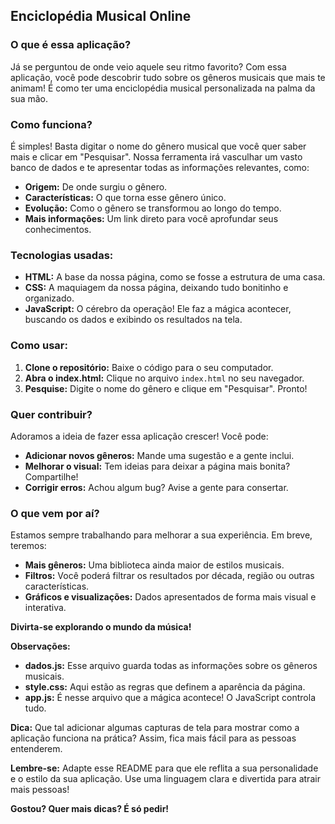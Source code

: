 ## **Enciclopédia Musical Online**

### **O que é essa aplicação?**

Já se perguntou de onde veio aquele seu ritmo favorito? Com essa aplicação, você pode descobrir tudo sobre os gêneros musicais que mais te animam! É como ter uma enciclopédia musical personalizada na palma da sua mão.

### **Como funciona?**

É simples! Basta digitar o nome do gênero musical que você quer saber mais e clicar em "Pesquisar". Nossa ferramenta irá vasculhar um vasto banco de dados e te apresentar todas as informações relevantes, como:

* **Origem:** De onde surgiu o gênero.
* **Características:** O que torna esse gênero único.
* **Evolução:** Como o gênero se transformou ao longo do tempo.
* **Mais informações:** Um link direto para você aprofundar seus conhecimentos.

### **Tecnologias usadas:**

* **HTML:** A base da nossa página, como se fosse a estrutura de uma casa.
* **CSS:** A maquiagem da nossa página, deixando tudo bonitinho e organizado.
* **JavaScript:** O cérebro da operação! Ele faz a mágica acontecer, buscando os dados e exibindo os resultados na tela.

### **Como usar:**

1. **Clone o repositório:** Baixe o código para o seu computador.
2. **Abra o index.html:** Clique no arquivo `index.html` no seu navegador.
3. **Pesquise:** Digite o nome do gênero e clique em "Pesquisar". Pronto!

### **Quer contribuir?**

Adoramos a ideia de fazer essa aplicação crescer! Você pode:

* **Adicionar novos gêneros:** Mande uma sugestão e a gente inclui.
* **Melhorar o visual:** Tem ideias para deixar a página mais bonita? Compartilhe!
* **Corrigir erros:** Achou algum bug? Avise a gente para consertar.

### **O que vem por aí?**

Estamos sempre trabalhando para melhorar a sua experiência. Em breve, teremos:

* **Mais gêneros:** Uma biblioteca ainda maior de estilos musicais.
* **Filtros:** Você poderá filtrar os resultados por década, região ou outras características.
* **Gráficos e visualizações:** Dados apresentados de forma mais visual e interativa.

**Divirta-se explorando o mundo da música!**

**Observações:**

* **dados.js:** Esse arquivo guarda todas as informações sobre os gêneros musicais.
* **style.css:** Aqui estão as regras que definem a aparência da página.
* **app.js:** É nesse arquivo que a mágica acontece! O JavaScript controla tudo.

**Dica:** Que tal adicionar algumas capturas de tela para mostrar como a aplicação funciona na prática? Assim, fica mais fácil para as pessoas entenderem.

**Lembre-se:** Adapte esse README para que ele reflita a sua personalidade e o estilo da sua aplicação. Use uma linguagem clara e divertida para atrair mais pessoas!

**Gostou? Quer mais dicas? É só pedir!**
